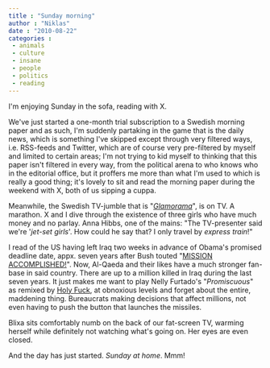 ```yaml
---
title : "Sunday morning"
author : "Niklas"
date : "2010-08-22"
categories : 
 - animals
 - culture
 - insane
 - people
 - politics
 - reading
---
```


I'm enjoying Sunday in the sofa, reading with X.

We've just started a one-month trial subscription to a Swedish morning paper and as such, I'm suddenly partaking in the game that is the daily news, which is something I've skipped except through very filtered ways, i.e. RSS-feeds and Twitter, which are of course very pre-filtered by myself and limited to certain areas; I'm not trying to kid myself to thinking that this paper isn't filtered in every way, from the political arena to who knows who in the editorial office, but it proffers me more than what I'm used to which is really a good thing; it's lovely to sit and read the morning paper during the weekend with X, both of us sipping a cuppa.

Meanwhile, the Swedish TV-jumble that is "_[Glamorama](http://www.tv3.se/glamourama)_", is on TV. A marathon. X and I dive through the existence of three girls who have much money and no parlay. Anna Hibbs, one of the mains: "The TV-presenter said we're '_jet-set girls_'. How could he say that? I only travel by _express train_!"

I read of the US having left Iraq two weeks in advance of Obama's promised deadline date, appx. seven years after Bush touted "[MISSION ACCOMPLISHED!](http://www.youtube.com/watch?v=4odmtUBtfeU)". Now, Al-Qaeda and their likes have a much stronger fan-base in said country. There are up to a million killed in Iraq during the last seven years. It just makes me want to play Nelly Furtado's "_Promiscuous_" as remixed by [Holy Fuck](http://en.wikipedia.org/wiki/Holy%20Fuck), at obnoxious levels and forget about the entire, maddening thing. Bureaucrats making decisions that affect millions, not even having to push the button that launches the missiles.

Blixa sits comfortably numb on the back of our fat-screen TV, warming herself while definitely not watching what's going on. Her eyes are even closed.

And the day has just started. _Sunday at home_. Mmm!
